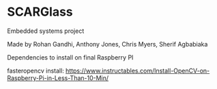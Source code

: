 # SCARGlass
Embedded systems project

Made by Rohan Gandhi, Anthony Jones, Chris Myers, Sherif Agbabiaka

Dependencies to install on final Raspberry PI

fasteropencv install:
https://www.instructables.com/Install-OpenCV-on-Raspberry-Pi-in-Less-Than-10-Min/
